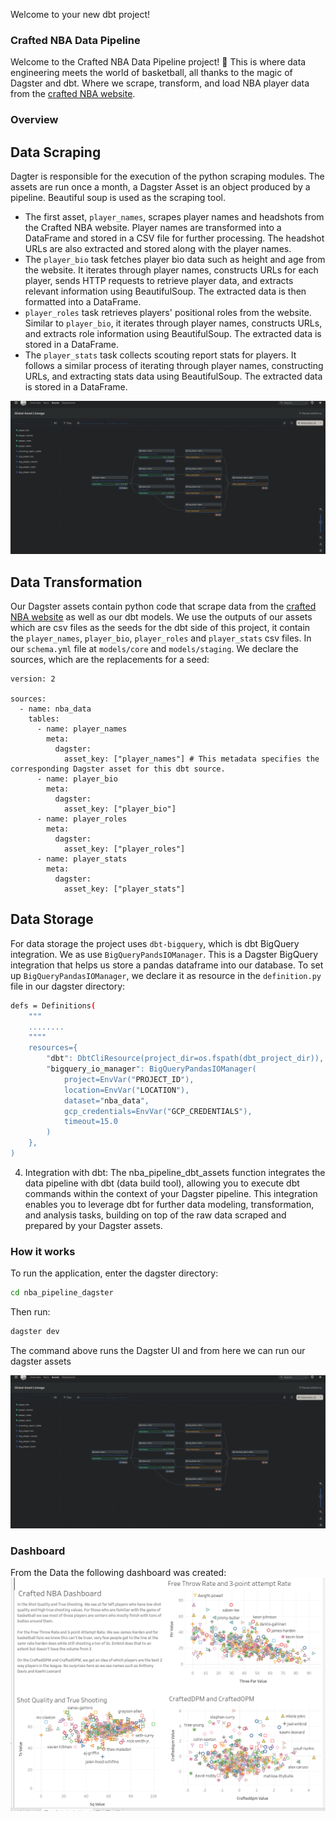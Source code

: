 Welcome to your new dbt project!

### Crafted NBA Data Pipeline
Welcome to the Crafted NBA Data Pipeline project! 🏀 This is where data engineering meets the world of basketball, all thanks to the magic of Dagster and dbt. Where we scrape, transform, and load NBA player data from the [crafted NBA website](https://craftednba.com/players).

### Overview

## Data Scraping

Dagter is responsible for the execution of the python scraping modules. The assets are run once a month, a Dagster Asset is an object produced by a pipeline. Beautiful soup is used as the scraping tool.

- The first asset, `player_names`, scrapes player names and headshots from the Crafted NBA website. Player names are transformed into a DataFrame and stored in a CSV file for further processing. The headshot URLs are also extracted and stored along with the player names.
- The `player_bio` task fetches player bio data such as height and age from the website. It iterates through player names, constructs URLs for each player, sends HTTP requests to retrieve player data, and extracts relevant information using BeautifulSoup. The extracted data is then formatted into a DataFrame.
- `player_roles` task retrieves players' positional roles from the website. Similar to `player_bio`, it iterates through player names, constructs URLs, and extracts role information using BeautifulSoup. The extracted data is stored in a DataFrame.
- The `player_stats` task collects scouting report stats for players. It follows a similar process of iterating through player names, constructing URLs, and extracting stats data using BeautifulSoup. The extracted data is stored in a DataFrame.

![Asset Lineage](images/dagster_assets_display.png)

## Data Transformation

Our Dagster assets contain python code that scrape data from the [crafted NBA website](https://craftednba.com/players) as well as our dbt models.
We use the outputs of our assets which are csv files as the seeds for the dbt side of this project, it contain the `player_names`, `player_bio`, `player_roles` and `player_stats` csv files.
In our `schema.yml` file at `models/core` and `models/staging`. We declare the sources, which are the replacements for a seed:

```jinja
version: 2

sources:
  - name: nba_data
    tables:
      - name: player_names
        meta:
          dagster:
            asset_key: ["player_names"] # This metadata specifies the corresponding Dagster asset for this dbt source.
      - name: player_bio
        meta:
          dagster:
            asset_key: ["player_bio"]
      - name: player_roles
        meta:
          dagster:
            asset_key: ["player_roles"]
      - name: player_stats
        meta:
          dagster:
            asset_key: ["player_stats"]
```

##  Data Storage
For data storage the project uses `dbt-bigquery`, which is dbt BigQuery integration. We as use `BigQueryPandsIOManager`. This is a Dagster BigQuery integration that helps us store a pandas dataframe into our database.
To set up `BigQueryPandasIOManager`, we declare it as resource in the `definition.py` file in our dagster directory:

```bash
defs = Definitions(
    """
    ........
    """"
    resources={
        "dbt": DbtCliResource(project_dir=os.fspath(dbt_project_dir)),
        "bigquery_io_manager": BigQueryPandasIOManager(
            project=EnvVar("PROJECT_ID"),
            location=EnvVar("LOCATION"),
            dataset="nba_data",
            gcp_credentials=EnvVar("GCP_CREDENTIALS"),
            timeout=15.0
        )
    },
)
```


4. Integration with dbt:
The nba_pipeline_dbt_assets function integrates the data pipeline with dbt (data build tool), allowing you to execute dbt commands within the context of your Dagster pipeline.
This integration enables you to leverage dbt for further data modeling, transformation, and analysis tasks, building on top of the raw data scraped and prepared by your Dagster assets.

### How it works

To run the application, enter the dagster directory:
```bash
cd nba_pipeline_dagster
```
Then run:
```bash
dagster dev
```
The command above runs the Dagster UI and from here we can run our dagster assets

![Dagster Assets](images/dagster_assets_display.png)

### Dashboard
From the Data the following dashboard was created:
![Crafted NBA Dashboard](images/tableau_dashboard.png)
